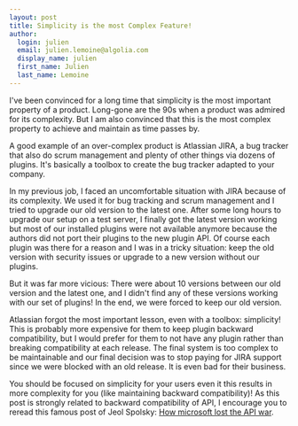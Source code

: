 ```yaml
---
layout: post
title: Simplicity is the most Complex Feature!
author:
  login: julien
  email: julien.lemoine@algolia.com
  display_name: julien
  first_name: Julien
  last_name: Lemoine
---
```


I've been convinced for a long time that simplicity is the most important
property of a product. Long-gone are the 90s when a product was admired for
its complexity. But I am also convinced that this is the most complex property
to achieve and maintain as time passes by.

A good example of an over-complex product is Atlassian JIRA, a bug tracker
that also do scrum management and plenty of other things via dozens of
plugins. It's basically a toolbox to create the bug tracker adapted to your
company.

In my previous job, I faced an uncomfortable situation with JIRA because of
its complexity. We used it for bug tracking and scrum management and I tried
to upgrade our old version to the latest one. After some long hours to upgrade
our setup on a test server, I finally got the latest version working but most
of our installed plugins were not available anymore because the authors did
not port their plugins to the new plugin API. Of course each plugin was there
for a reason and I was in a tricky situation: keep the old version with
security issues or upgrade to a new version without our plugins.

But it was far more vicious: There were about 10 versions between our old
version and the latest one, and I didn't find any of these versions working
with our set of plugins! In the end, we were forced to keep our old version.

Atlassian forgot the most important lesson, even with a toolbox: simplicity!
This is probably more expensive for them to keep plugin backward
compatibility, but I would prefer for them to not have any plugin rather than
breaking compatibility at each release. The final system is too complex to be
maintainable and our final decision was to stop paying for JIRA support since
we were blocked with an old release. It is even bad for their business.

You should be focused on simplicity for your users even it this results in
more complexity for you (like maintaining backward compatibility)! As this
post is strongly related to backward compatibility of API, I encourage you to
reread this famous post of Jeol Spolsky: [How microsoft lost the API
war][1].


[1]: http://www.joelonsoftware.com/articles/APIWar.html
